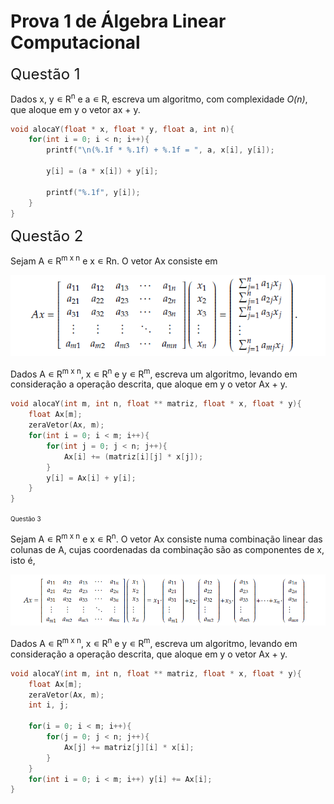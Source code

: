 # Prova 1 de Álgebra Linear Computacional

<font size="5">Questão 1 </font>

Dados x, y ∊ R<sup>n</sup> e a ∊ R, escreva um algoritmo, com complexidade *O(n)*, que aloque em y o vetor ax + y.

~~~c
void alocaY(float * x, float * y, float a, int n){
    for(int i = 0; i < n; i++){
        printf("\n(%.1f * %.1f) + %.1f = ", a, x[i], y[i]);

        y[i] = (a * x[i]) + y[i];

        printf("%.1f", y[i]);
    }
}
~~~
<font size="5">Questão 2 </font>

Sejam A ∊ R<sup>m x n</sup> e x ∊ Rn. O vetor Ax consiste em

![CursoemVideo](img/matriz-questao2.png)

Dados A ∊ R<sup>m x n</sup>, x ∊ R<sup>n</sup> e y ∊ R<sup>m</sup>, escreva um algoritmo, levando em consideração a operação
descrita, que aloque em y o vetor Ax + y. 

~~~c
void alocaY(int m, int n, float ** matriz, float * x, float * y){
    float Ax[m];
    zeraVetor(Ax, m);
    for(int i = 0; i < m; i++){
        for(int j = 0; j < n; j++){
            Ax[i] += (matriz[i][j] * x[j]);
        }
        y[i] = Ax[i] + y[i];
    }
}
~~~

<font size="1">Questão 3 </font>

Sejam A ∊ R<sup>m x n</sup> e x ∊ R<sup>n</sup>. O vetor Ax consiste numa combinação
linear das colunas de A, cujas coordenadas da combinação são as componentes de x, isto é,

![CursoemVideo](img/matriz-questao3.png)

Dados A ∊ R<sup>m x n</sup>, x ∊ R<sup>n</sup> e y ∊ R<sup>m</sup>, escreva um algoritmo, levando em consideração a operação
descrita, que aloque em y o vetor Ax + y. 

~~~c
void alocaY(int m, int n, float ** matriz, float * x, float * y){
    float Ax[m];
    zeraVetor(Ax, m);
    int i, j;

    for(i = 0; i < m; i++){
        for(j = 0; j < n; j++){
            Ax[j] += matriz[j][i] * x[i];
        }
    }
    for(int i = 0; i < m; i++) y[i] += Ax[i];
}
~~~